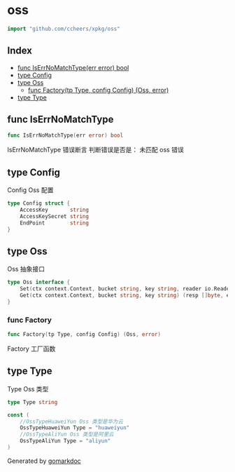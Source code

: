 <!-- Code generated by gomarkdoc. DO NOT EDIT -->

# oss

```go
import "github.com/ccheers/xpkg/oss"
```

## Index

- [func IsErrNoMatchType(err error) bool](<#func-iserrnomatchtype>)
- [type Config](<#type-config>)
- [type Oss](<#type-oss>)
  - [func Factory(tp Type, config Config) (Oss, error)](<#func-factory>)
- [type Type](<#type-type>)


## func IsErrNoMatchType

```go
func IsErrNoMatchType(err error) bool
```

IsErrNoMatchType 错误断言 判断错误是否是： 未匹配 oss 错误

## type Config

Config Oss 配置

```go
type Config struct {
    AccessKey       string
    AccessKeySecret string
    EndPoint        string
}
```

## type Oss

Oss 抽象接口

```go
type Oss interface {
    Set(ctx context.Context, bucket string, key string, reader io.Reader) (err error)
    Get(ctx context.Context, bucket string, key string) (resp []byte, err error)
}
```

### func Factory

```go
func Factory(tp Type, config Config) (Oss, error)
```

Factory 工厂函数

## type Type

Type Oss 类型

```go
type Type string
```

```go
const (
    //OssTypeHuaweiYun Oss 类型是华为云
    OssTypeHuaweiYun Type = "huaweiyun"
    //OssTypeAliYun Oss 类型是阿里云
    OssTypeAliYun Type = "aliyun"
)
```



Generated by [gomarkdoc](<https://github.com/princjef/gomarkdoc>)
